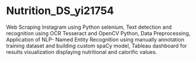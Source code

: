 # Nutrition_DS_yi21754
Web Scraping Instagram using Python selenium, Text detection and recognition using OCR Tesseract and OpenCV Python, Data Preprocessing, Application of NLP- Named Entity Recognition using manually annotation training dataset and building custom spaCy model, Tableau dashboard for results visualization displaying nutritional and calorific values.
